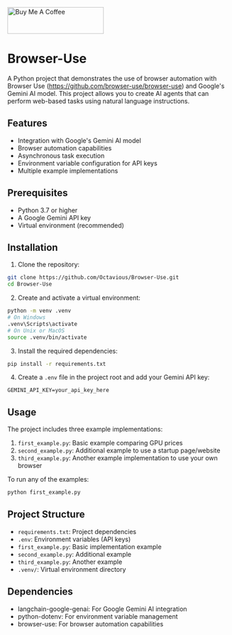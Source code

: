 <a href="https://www.buymeacoffee.com/ArabicAI" target="_blank"><img src="https://cdn.buymeacoffee.com/buttons/v2/default-yellow.png" alt="Buy Me A Coffee" style="height: 60px !important;width: 217px !important;" ></a>
# Browser-Use

A Python project that demonstrates the use of browser automation with Browser Use (https://github.com/browser-use/browser-use) and Google's Gemini AI model. This project allows you to create AI agents that can perform web-based tasks using natural language instructions.

## Features

- Integration with Google's Gemini AI model
- Browser automation capabilities
- Asynchronous task execution
- Environment variable configuration for API keys
- Multiple example implementations

## Prerequisites

- Python 3.7 or higher
- A Google Gemini API key
- Virtual environment (recommended)

## Installation

1. Clone the repository:
```bash
git clone https://github.com/Octavious/Browser-Use.git
cd Browser-Use
```

2. Create and activate a virtual environment:
```bash
python -m venv .venv
# On Windows
.venv\Scripts\activate
# On Unix or MacOS
source .venv/bin/activate
```

3. Install the required dependencies:
```bash
pip install -r requirements.txt
```

4. Create a `.env` file in the project root and add your Gemini API key:
```
GEMINI_API_KEY=your_api_key_here
```

## Usage

The project includes three example implementations:

1. `first_example.py`: Basic example comparing GPU prices
2. `second_example.py`: Additional example to use a startup page/website
3. `third_example.py`: Another example implementation to use your own browser

To run any of the examples:

```bash
python first_example.py
```

## Project Structure

- `requirements.txt`: Project dependencies
- `.env`: Environment variables (API keys)
- `first_example.py`: Basic implementation example
- `second_example.py`: Additional example
- `third_example.py`: Another example
- `.venv/`: Virtual environment directory

## Dependencies

- langchain-google-genai: For Google Gemini AI integration
- python-dotenv: For environment variable management
- browser-use: For browser automation capabilities
